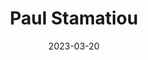 ---
title: Paul Stamatiou
link : https://paulstamatiou.com/
tags: "personal site"
date: 2023-03-20
---